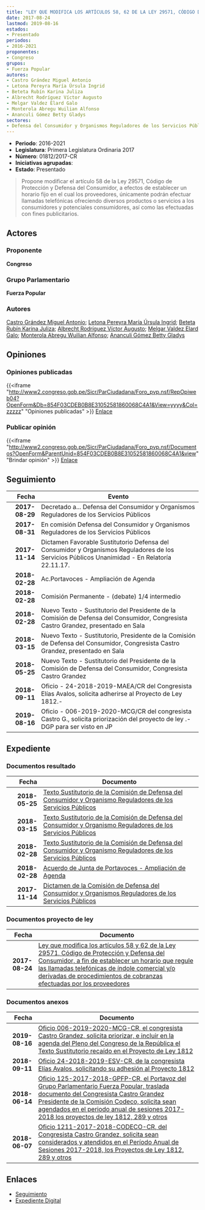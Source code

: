 ```yaml
---
title: "LEY QUE MODIFICA LOS ARTÍCULOS 58, 62 DE LA LEY 29571, CÓDIGO DE PROTECCIÓN Y DEFENSA DEL CONSUMIDOR, A FIN DE ESTABLECER UN HORARIO QUE REGULA LAS LLAMADAS TELEFÓNICAS DE ÍNDOLE COMERCIAL O DERIVADAS DE PROCEDIMIENTOS DE COBRANZAAS EFECTUADAS POR LOS PROVEEDORES"
date: 2017-08-24
lastmod: 2019-08-16
estados:
- Presentado
periodos:
- 2016-2021
proponentes:
- Congreso
grupos:
- Fuerza Popular
autores:
- Castro Grández Miguel Antonio
- Letona Pereyra María Úrsula Ingrid
- Beteta Rubín Karina Juliza
- Albrecht Rodríguez Víctor Augusto
- Melgar Valdez Elard Galo
- Monterola Abregu Wuilian Alfonso
- Ananculi Gómez Betty Gladys
sectores:
- Defensa del Consumidor y Organismos Reguladores de los Servicios Públicos
---
```

- **Periodo**: 2016-2021
- **Legislatura**: Primera Legislatura Ordinaria 2017
- **Número**: 01812/2017-CR
- **Iniciativas agrupadas**: 
- **Estado**: Presentado

> Propone modificar el artículo 58 de la Ley 29571, Código de Protección y Defensa del Consumidor, a efectos de establecer un horario fijo en el cual los proveedores, únicamente podrán efectuar llamadas telefónicas ofreciendo diversos productos o servicios a los consumidores y potenciales consumidores, así como las efectuadas con fines publicitarios.


## Actores

### Proponente

**Congreso**

### Grupo Parlamentario

**Fuerza Popular**

### Autores

[Castro Grández Miguel Antonio](mailto:mailto:macastro@congreso.gob.pe); [Letona Pereyra María Úrsula Ingrid](mailto:mailto:mletona@congreso.gob.pe); [Beteta Rubín Karina Juliza](mailto:mailto:kbeteta@congreso.gob.pe); [Albrecht Rodríguez Víctor Augusto](mailto:mailto:valbrecht@congreso.gob.pe); [Melgar Valdez Elard Galo](mailto:mailto:emelgar@congreso.gob.pe); [Monterola Abregu Wuilian Alfonso](mailto:mailto:wmonterola@congreso.gob.pe); [Ananculi Gómez Betty Gladys](mailto:mailto:bananculi@congreso.gob.pe)

## Opiniones

### Opiniones publicadas

{{<iframe "http://www2.congreso.gob.pe/Sicr/ParCiudadana/Foro_pvp.nsf/RepOpiweb04?OpenForm&Db=854F03CDEB0B8E31052581860068C4A1&View=yyyy&Col=zzzzz" "Opiniones publicadas" >}}
[Enlace](http://www2.congreso.gob.pe/Sicr/ParCiudadana/Foro_pvp.nsf/RepOpiweb04?OpenForm&Db=854F03CDEB0B8E31052581860068C4A1&View=yyyy&Col=zzzzz)

### Publicar opinión

{{<iframe "http://www2.congreso.gob.pe/Sicr/ParCiudadana/Foro_pvp.nsf/Documentos?OpenForm&ParentUnid=854F03CDEB0B8E31052581860068C4A1&view" "Brindar opinión" >}}
[Enlace](http://www2.congreso.gob.pe/Sicr/ParCiudadana/Foro_pvp.nsf/Documentos?OpenForm&ParentUnid=854F03CDEB0B8E31052581860068C4A1&view)


## Seguimiento

| Fecha | Evento |
|------:|--------|
| **2017-08-29** | Decretado a... Defensa del Consumidor y Organismos Reguladores de los Servicios Públicos |
| **2017-08-31** | En comisión Defensa del Consumidor y Organismos Reguladores de los Servicios Públicos |
| **2017-11-14** | Dictamen Favorable Sustitutorio Defensa del Consumidor y Organismos Reguladores de los Servicios Públicos Unanimidad - En Relatoría 22.11.17. |
| **2018-02-28** | Ac.Portavoces - Ampliación de Agenda |
| **2018-02-28** | Comisión Permanente - (debate) 1/4 intermedio |
| **2018-02-28** | Nuevo Texto - Sustitutorio del Presidente de la Comisión de Defensa del Consumidor, Congresista Castro Grandez, presentado en Sala |
| **2018-03-15** | Nuevo Texto - Sustitutorio, Presidente de la Comisión de Defensa del Consumidor, Congresista Castro Grandez, presentado en Sala |
| **2018-05-25** | Nuevo Texto - Sustitutorio del Presidente de la Comisión de Defensa del Consumidor, Congresista Castro Grandez |
| **2018-09-11** | Oficio - 24-2018-2019-MAEA/CR del Congresista Elías Avalos, solicita adherirse al Proyecto de Ley 1812.- |
| **2019-08-16** | Oficio - 006-2019-2020-MCG/CR del congresista Castro G., solicita priorización del proyecto de ley .-DGP para ser visto en JP |

## Expediente

### Documentos resultado

| Fecha | Documento |
|------:|-----------|
| **2018-05-25** | [Texto Sustitutorio de la Comisión de Defensa del Consumidor y Organismo Reguladores de los Servicios Públicos](http://www.leyes.congreso.gob.pe/Documentos/2016_2021/Texto_Sustitutorio/Proyectos_de_Ley/TS0181220180525.pdf) |
| **2018-03-15** | [Texto Sustitutorio de la Comisión de Defensa del Consumidor y Organismo Reguladores de los Servicios Públicos](http://www.leyes.congreso.gob.pe/Documentos/2016_2021/Texto_Sustitutorio/Proyectos_de_Ley/TS0181220180315.pdf) |
| **2018-02-28** | [Texto Sustitutorio de la Comisión de Defensa del Consumidor y Organismo Reguladores de los Servicios Públicos](http://www.leyes.congreso.gob.pe/Documentos/2016_2021/Texto_Sustitutorio/Proyectos_de_Ley/TS0181220180228.pdf) |
| **2018-02-28** | [Acuerdo de Junta de Portavoces - Ampliación de Agenda](http://www.leyes.congreso.gob.pe/Documentos/2016_2021/Acuerdos/Junta_Portavoces/AJP0181220180228.PDF) |
| **2017-11-14** | [Dictamen de la Comisión de Defensa del Consumidor y Organismos Reguladores de los Servicios Públicos](http://www.leyes.congreso.gob.pe/Documentos/2016_2021/Dictamenes/Proyectos_de_Ley/01812DC06MAY20171114.pdf) |

### Documentos proyecto de ley

| Fecha | Documento |
|------:|-----------|
| **2017-08-24** | [Ley que modifica los artículos 58 y 62 de la Ley 29571, Código de Protección y Defensa del Consumidor, a fin de establecer un horario que regule las llamadas telefónicas de índole comercial y/o derivadas de procedimientos de cobranzas efectuadas por los proveedores](http://www.leyes.congreso.gob.pe/Documentos/2016_2021/Proyectos_de_Ley_y_de_Resoluciones_Legislativas/PL0181220170824_.pdf) |

### Documentos anexos

| Fecha | Documento |
|------:|-----------|
| **2019-08-16** | [Oficio 006-2019-2020-MCG-CR, el congresista Castro Grandez, solicita priorizar, e incluir en la agenda del Pleno del Congreso de la República el Texto Sustitutorio recaído en el Proyecto de Ley 1812](http://www.leyes.congreso.gob.pe/Documentos/2016_2021/Oficios/Congresistas/OFICIO-006-2019-2020-MCG-CR.pdf) |
| **2018-09-11** | [Oficio 24-2018-2019-ESV-CR, de la congresista Elías Avalos, solicitando su adhesión al Proyecto 1812](http://www.leyes.congreso.gob.pe/Documentos/2016_2021/Adhesiones/Proyectos_de_Ley/OFICIO-24-2018-2019-MAEA-CR.PDF) |
| **2018-06-14** | [Oficio 125-2017-2018-GPFP-CR, el Portavoz del Grupo Parlamentario Fuerza Popular, traslada documento del Congresista Castro Grandez Presidente de la Comisión Codeco, solicita sean agendados en el periodo anual de sesiones 2017-2018 los proyectos de ley 1812, 289 y otros](http://www.leyes.congreso.gob.pe/Documentos/2016_2021/Oficios/Grupos_Parlamentarios/OFICIO-125-2017-2018-GPFP-CR.PDF) |
| **2018-06-07** | [Oficio 1211-2017-2018-CODECO-CR, del Congresista Castro Grandez, solicita sean considerados y atendidos en el Período Anual de Sesiones 2017-2018, los Proyectos de Ley 1812, 289 y otros](http://www.leyes.congreso.gob.pe/Documentos/2016_2021/Oficios/Comisiones_Ordinarias/OFICIO-1211-2017-2018-CODECO-CR.pdf) |

## Enlaces

- [Seguimiento](http://www2.congreso.gob.pe/Sicr/TraDocEstProc/CLProLey2016.nsf/f7fff46988ca05b1052578e100829cc7/689aaffe285675310525818600732acb?OpenDocument)
- [Expediente Digital](http://www2.congreso.gob.pe/Sicr/TraDocEstProc/CLProLey2016.nsf/f7fff46988ca05b1052578e100829cc7/689aaffe285675310525818600732acb?OpenDocument&Click=05257FB7005EB655.eb71d0cf91d8294e05256cdf006b5706/$Body/0.1C6C)

